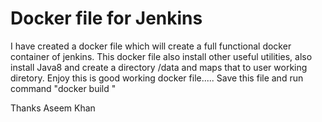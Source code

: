 # Docker file for Jenkins
I have created a docker file which will create a full functional docker container of jenkins. This docker file also install
other useful utilities, also install Java8 and create a directory /data and maps that to user working diretory. Enjoy this is
good working docker file..... Save this file and run command "docker build <path to file>"
  
Thanks Aseem Khan

